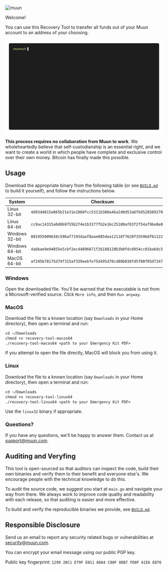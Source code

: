 ![muun](https://muun.com/images/github-banner-v2.png)

Welcome!

You can use this Recovery Tool to transfer all funds out of your Muun account to an address 
of your choosing.

![](readme/demo.gif)

**This process requires no collaboration from Muun to work**. We wholeheartedly believe that self-custodianship
is an essential right, and we want to create a world in which people have complete and exclusive
control over their own money. Bitcoin has finally made this possible.

## Usage

Download the appropriate binary from the following table (or see [`BUILD.md`](BUILD.md) to build it yourself),
and follow the instructions below.

| System | Checksum | Link |
| --- | --- | --- |
| Linux 32-bit | `4d93d4815e865b21e31e1060fcc5311b380a4ba2d0d53a6fb952850927019d8b` | [Download](https://raw.githubusercontent.com/muun/recovery/master/bin/recovery-tool-linux32) |
| Linux 64-bit | `cc9ac14315a0d8b9755b274e1b31f7fb2e16c25100af83f2f54af9be8e0af901` | [Download](https://raw.githubusercontent.com/muun/recovery/master/bin/recovery-tool-linux64) |
| Windows 32-bit | `081955009638c596af7193daaf8aae885dea12110f7620f3559bdf611224e393` | [Download](https://raw.githubusercontent.com/muun/recovery/master/bin/recovery-tool-windows32.exe) |
| Windows 64-bit | `4abbae9e94855e5cbf2ec44896671f26188128b3b0fdc8954cc01ba6dc533754` | [Download](https://raw.githubusercontent.com/muun/recovery/master/bin/recovery-tool-windows64.exe) |
| MacOS 64-bit | `af245b78175d74f315af339eebfe75d495d70cd80b038fd5f00f05d7247651b9` | [Download](https://raw.githubusercontent.com/muun/recovery/master/bin/recovery-tool-macos64) |

### Windows

Open the downloaded file. You'll be warned that the executable is not from a Microsoft-verified
source. Click `More info`, and then `Run anyway`.


### MacOS

Download the file to a known location (say `Downloads` in your Home directory), then open a terminal
and run:

```
cd ~/Downloads
chmod +x recovery-tool-macos64
./recovery-tool-macos64 <path to your Emergency Kit PDF>
```

If you attempt to open the file directly, MacOS will block you from using it.

### Linux

Download the file to a known location (say `Downloads` in your Home directory), then open a terminal
and run:

```
cd ~/Downloads
chmod +x recovery-tool-linux64
./recovery-tool-linux64 <path to your Emergency Kit PDF>
```

Use the `linux32` binary if appropriate.

### Questions?

If you have any questions, we'll be happy to answer them. Contact us at [support@muun.com](mailto:support@muun.com).


## Auditing and Veryfing

This tool is open-sourced so that auditors can inspect the code, build their own binaries and 
verify them to their benefit and everyone else's. We encourage people with the technical knowledge 
to do this.

To audit the source code, we suggest you start at `main.go` and navigate your way from there. We 
always work to improve code quality and readability with each release, so that auditing is easier 
and more effective.

To build and verify the reproducible binaries we provide, see [`BUILD.md`](BUILD.md).

## Responsible Disclosure

Send us an email to report any security related bugs or vulnerabilities at [security@muun.com](mailto:security@muun.com).

You can encrypt your email message using our public PGP key.

Public key fingerprint: `1299 28C1 E79F E011 6DA4 C80F 8DB7 FD0F 61E6 ED76`
